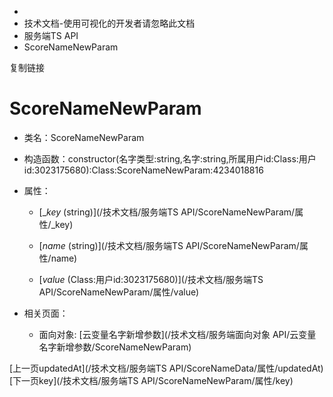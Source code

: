   * [](/)
  * 技术文档-使用可视化的开发者请忽略此文档
  * 服务端TS API
  * ScoreNameNewParam

复制链接

# ScoreNameNewParam

  * 类名：ScoreNameNewParam

  * 构造函数：constructor(名字类型:string,名字:string,所属用户id:Class:用户id:3023175680):Class:ScoreNameNewParam:4234018816

  * 属性：

    * [__key_ (string)](/技术文档/服务端TS API/ScoreNameNewParam/属性/_key)

    * [_name_ (string)](/技术文档/服务端TS API/ScoreNameNewParam/属性/name)

    * [_value_ (Class:用户id:3023175680)](/技术文档/服务端TS API/ScoreNameNewParam/属性/value)

  * 相关页面：

    * 面向对象: [云变量名字新增参数](/技术文档/服务端面向对象 API/云变量名字新增参数/ScoreNameNewParam)

[上一页updatedAt](/技术文档/服务端TS API/ScoreNameData/属性/updatedAt)[下一页key](/技术文档/服务端TS
API/ScoreNameNewParam/属性/key)


